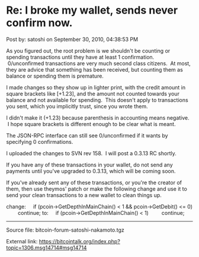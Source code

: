# Re: I broke my wallet, sends never confirm now.

Post by: satoshi on September 30, 2010, 04:38:53 PM

As you figured out, the root problem is we shouldn't be counting or spending transactions until they have at least 1 confirmation. &nbsp;0/unconfirmed transactions are very much second class citizens. &nbsp;At most, they are advice that something has been received, but counting them as balance or spending them is premature.

I made changes so they show up in lighter print, with the credit amount in square brackets like \[+1.23\], and the amount not counted towards your balance and not available for spending. &nbsp;This doesn't apply to transactions you sent, which you implicitly trust, since you wrote them.

I didn't make it (+1.23) because parenthesis in accounting means negative. &nbsp;I hope square brackets is different enough to be clear what is meant.

The JSON-RPC interface can still see 0/unconfirmed if it wants by specifying 0 confirmations.

I uploaded the changes to SVN rev 158. &nbsp;I will post a 0.3.13 RC shortly.

If you have any of these transactions in your wallet, do not send any payments until you've upgraded to 0.3.13, which will be coming soon.

If you've already sent any of these transactions, or you're the creator of them, then use theymos' patch or make the following change and use it to send your clean transactions to a new wallet to clean things up.

change:
&nbsp;&nbsp;&nbsp;&nbsp;if (pcoin->GetDepthInMainChain() < 1 && pcoin->GetDebit() <= 0)
&nbsp;&nbsp;&nbsp;&nbsp;&nbsp;&nbsp;&nbsp;&nbsp;continue;
to:
&nbsp;&nbsp;&nbsp;&nbsp;if (pcoin->GetDepthInMainChain() < 1)
&nbsp;&nbsp;&nbsp;&nbsp;&nbsp;&nbsp;&nbsp;&nbsp;continue;

---

Source file: bitcoin-forum-satoshi-nakamoto.tgz

External link: https://bitcointalk.org/index.php?topic=1306.msg14714#msg14714
